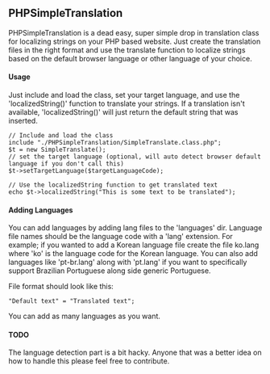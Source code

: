 ## PHPSimpleTranslation

PHPSimpleTranslation is a dead easy, super simple drop in translation class for localizing strings on your PHP based website. Just create the translation files in the right format and use the translate function to localize strings based on the default browser language or other language of your choice.


#### Usage

Just include and load the class, set your target language, and use the 'localizedString()' function to translate your strings. If a translation isn't available, 'localizedString()' will just return the default string that was inserted.

```
// Include and load the class
include "./PHPSimpleTranslation/SimpleTranslate.class.php";
$t = new SimpleTranslate();
// set the target language (optional, will auto detect browser default language if you don't call this)
$t->setTargetLanguage($targetLanguageCode);

// Use the localizedString function to get translated text
echo $t->localizedString("This is some text to be translated");
```

#### Adding Languages

You can add languages by adding lang files to the 'languages' dir. Language file names should be the language code with a 'lang' extension. For example; if you wanted to add a Korean language file create the file ko.lang where 'ko' is the language code for the Korean language. You can also add languages like 'pt-br.lang' along with 'pt.lang' if you want to specifically support Brazilian Portuguese along side generic Portuguese.

File format should look like this:

```
"Default text" = "Translated text";
```

You can add as many languages as you want.

#### TODO

The language detection part is a bit hacky. Anyone that was a better idea on how to handle this please feel free to contribute.
